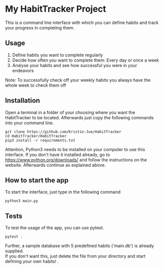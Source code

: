 # My HabitTracker Project

This is a command line interface with which you can define habits and track your progress in completing them. 


## Usage

1. Define habits you want to complete regularly
2. Decide how often you want to complete them: Every day or once a week
3. Analyse your habits and see how successful you were in your endeavors

Note: To successfully check off your weekly habits you always have the whole week to check them off

## Installation

Open a terminal in a folder of your choosing where you want the HabitTracker to be located. Afterwards just copy the 
following commands into your command line.


```
git clone https://github.com/Kristin-Jue/HabitTracker
cd HabitTracker/HabitTracker
pip3 install -r requirements.txt
```
Attention, Python3 needs to be installed on your computer to use this interface. If you don't have it installed already, 
go to https://www.python.org/downloads/ and follow the instructions on the website. Afterwards continue as explained 
above. 

## How to start the app

To start the interface, just type in the following command 

```
python3 main.py
```

## Tests 

To test the usage of the app, you can use pytest. 

```
pytest .
```

Further, a sample database with 5 predefined habits ('main.db') is already supplied. \
If you don't want this, just delete the file from your directory and start defining your own habits! .
